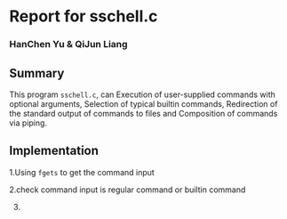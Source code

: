 # Report for sschell.c

### HanChen Yu & QiJun Liang

## Summary
This program `sschell.c`, can Execution of user-supplied commands with optional arguments, Selection of typical builtin commands, Redirection of the standard output of commands to files and Composition of commands via piping. 

## Implementation
1.Using `fgets` to get the command input

2.check command input is regular command or builtin command

3.
